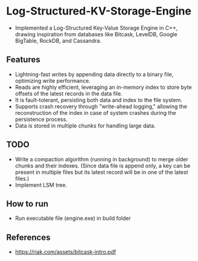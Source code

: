 # Log-Structured-KV-Storage-Engine

* Implemented a Log-Structured Key-Value Storage Engine in C++, drawing inspiration from databases like Bitcask, LevelDB, Google BigTable, RockDB, and Cassandra.

## Features
* Lightning-fast writes by appending data directly to a binary file, optimizing write performance.
* Reads are highly efficient, leveraging an in-memory index to store byte offsets of the latest records in the data file. 
* It is fault-tolerant, persisting both data and index to the file system.
* Supports crash recovery through "write-ahead logging," allowing the reconstruction of the index in case of system crashes during the persistence process.
* Data is stored in multiple chunks for handling large data. 

## TODO
* Write a compaction algorithm (running in background) to merge older chunks and their indexes. (Since data file is append only, a key can be present in multiple files but its latest record will be in one of the latest files.)
* Implement LSM tree.

## How to run
* Run executable file (engine.exe) in build folder

## References
* https://riak.com/assets/bitcask-intro.pdf
